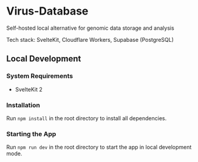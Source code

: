 # Virus-Database
Self-hosted local alternative for genomic data storage and analysis

Tech stack: SvelteKit, Cloudflare Workers, Supabase (PostgreSQL)

## Local Development

### System Requirements

- SvelteKit 2

### Installation

Run `npm install` in the root directory to install all dependencies.

### Starting the App

Run `npm run dev` in the root directory to start the app in local development mode.